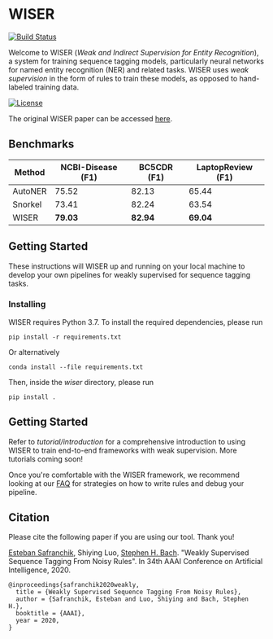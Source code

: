 # WISER

[![Build Status](https://travis-ci.com/BatsResearch/wiser.svg?branch=master)](https://travis-ci.com/BatsResearch/wiser)

Welcome to WISER (*Weak and Indirect Supervision for Entity Recognition*), a system for training sequence tagging models, particularly neural networks for named entity recognition (NER) and related tasks. WISER uses *weak supervision* in the form of rules to train these models, as opposed to hand-labeled training data.

[![License](https://img.shields.io/badge/License-Apache%202.0-blue.svg)](https://opensource.org/licenses/Apache-2.0)

The original WISER paper can be accessed [here](http://cs.brown.edu/people/sbach/files/safranchik-aaai20.pdf).

## Benchmarks

| Method | NCBI-Disease (F1) | BC5CDR (F1) | LaptopReview (F1) |
| ------------- |-------------| -----| -----|
| AutoNER | 75.52 | 82.13 | 65.44 |
| Snorkel | 73.41 | 82.24 | 63.54 |
| WISER | **79.03** | **82.94** | **69.04** |

## Getting Started

These instructions will WISER up and running on your local machine to develop your own pipelines for weakly supervised for sequence tagging tasks.

### Installing

WISER requires Python 3.7. To install the required dependencies, please run

```
pip install -r requirements.txt
```

Or alternatively

```
conda install --file requirements.txt
```

Then, inside the *wiser* directory, please run

```
pip install .
```

## Getting Started

Refer to *tutorial/introduction* for a comprehensive introduction to using WISER to train end-to-end frameworks with weak supervision. More tutorials coming soon!

Once you're comfortable with the WISER framework, we recommend looking at our [FAQ](https://github.com/BatsResearch/wiser/blob/master/FAQ.md) for strategies on how to write rules and debug your pipeline.

## Citation

Please cite the following paper if you are using our tool. Thank you!

[Esteban Safranchik](https://www.linkedin.com/in/safranchik/), Shiying Luo, [Stephen H. Bach](http://cs.brown.edu/people/sbach/). "Weakly Supervised Sequence Tagging From Noisy Rules". In 34th AAAI Conference on Artificial Intelligence, 2020.

```
@inproceedings{safranchik2020weakly,
  title = {Weakly Supervised Sequence Tagging From Noisy Rules}, 
  author = {Safranchik, Esteban and Luo, Shiying and Bach, Stephen H.}, 
  booktitle = {AAAI}, 
  year = 2020, 
}
```
